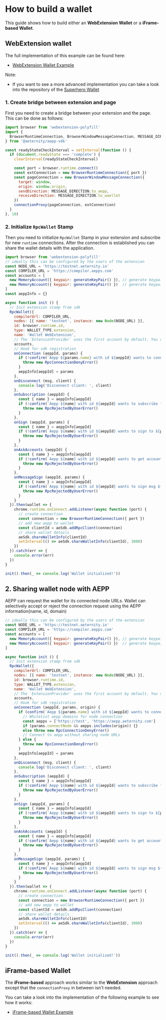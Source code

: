 # How to build a wallet

This guide shows how to build either an **WebExtension Wallet** or a **iFrame-based Wallet**.

## WebExtension wallet
The full implementation of this example can be found here:

- [WebExtension Wallet Example](https://github.com/aeternity/aepp-sdk-js/tree/master/examples/browser/wallet-web-extension)


Note:

- If you want to see a more advanced implementation you can take a look into the repository of the [Superhero Wallet](https://github.com/aeternity/superhero-wallet)

### 1. Create bridge between extension and page
First you need to create a bridge between your extension and the page. This can be done as follows:

```js
import browser from 'webextension-polyfill'
import {
  BrowserRuntimeConnection, BrowserWindowMessageConnection, MESSAGE_DIRECTION, connectionProxy
} from '@aeternity/aepp-sdk'

const readyStateCheckInterval = setInterval(function () {
  if (document.readyState === 'complete') {
    clearInterval(readyStateCheckInterval)

    const port = browser.runtime.connect()
    const extConnection = new BrowserRuntimeConnection({ port })
    const pageConnection = new BrowserWindowMessageConnection({
      target: window,
      origin: window.origin,
      sendDirection: MESSAGE_DIRECTION.to_aepp,
      receiveDirection: MESSAGE_DIRECTION.to_waellet
    })
    connectionProxy(pageConnection, extConnection)
  }
}, 10)
```

### 2. Initialize `RpcWallet` Stamp
Then you need to initialize `RpcWallet` Stamp in your extension and subscribe for new `runtime` connections.
After the connection is established you can share the wallet details with the application.

```js
import browser from 'webextension-polyfill'
// ideally this can be configured by the users of the extension
const NODE_URL = 'https://testnet.aeternity.io'
const COMPILER_URL = 'https://compiler.aepps.com'
const accounts = [
  new MemoryAccount({ keypair: generateKeyPair() }), // generate keypair for account1
  new MemoryAccount({ keypair: generateKeyPair() })  // generate keypair for account2
]
const aeppInfo = {}

async function init () {
  // Init extension stamp from sdk
  RpcWallet({
    compilerUrl: COMPILER_URL,
    nodes: [{ name: 'testnet', instance: new Node(NODE_URL) }],
    id: browser.runtime.id,
    type: WALLET_TYPE.extension,
    name: 'Wallet WebExtension',
    // The `ExtensionProvider` uses the first account by default. You can change active account using `selectAccount(address)` function
    accounts,
    // Hook for sdk registration
    onConnection (aeppId, params) {
      if (!confirm(`Aepp ${params.name} with id ${aeppId} wants to connect`)) {
        throw new RpcConnectionDenyError()
      }
      aeppInfo[aeppId] = params
    },
    onDisconnect (msg, client) {
      console.log('Disconnect client: ', client)
    },
    onSubscription (aeppId) {
      const { name } = aeppInfo[aeppId]
      if (!confirm(`Aepp ${name} with id ${aeppId} wants to subscribe for accounts`)) {
        throw new RpcRejectedByUserError()
      }
    },
    onSign (aeppId, params) {
      const { name } = aeppInfo[aeppId]
      if (!confirm(`Aepp ${name} with id ${aeppId} wants to sign tx ${params.tx}`)) {
        throw new RpcRejectedByUserError()
      }
    },
    onAskAccounts (aeppId) {
      const { name } = aeppInfo[aeppId]
      if (!confirm(`Aepp ${name} with id ${aeppId} wants to get accounts`)) {
        throw new RpcRejectedByUserError()
      }
    },
    onMessageSign (aeppId, params) {
      const { name } = aeppInfo[aeppId]
      if (!confirm(`Aepp ${name} with id ${aeppId} wants to sign msg ${params.message}`)) {
        throw new RpcRejectedByUserError()
      }
    }
  }).then(wallet => {
    chrome.runtime.onConnect.addListener(async function (port) {
      // create connection
      const connection = new BrowserRuntimeConnection({ port })
      // add new aepp to wallet
      const clientId = aeSdk.addRpcClient(connection)
      // share wallet details
      aeSdk.shareWalletInfo(clientId)
      setInterval(() => aeSdk.shareWalletInfo(clientId), 3000)
    })
  }).catch(err => {
    console.error(err)
  })
}

init().then(_ => console.log('Wallet initialized!'))
```

## 2. Sharing wallet node with AEPP
AEPP can request the wallet for its connected node URLs. Wallet can selectively accept or reject the connection request using the AEPP information(name, id, domain)

```js
// ideally this can be configured by the users of the extension
const NODE_URL = 'https://testnet.aeternity.io'
const COMPILER_URL = 'https://compiler.aepps.com'
const accounts = [
  new MemoryAccount({ keypair: generateKeyPair() }), // generate keypair for account1
  new MemoryAccount({ keypair: generateKeyPair() })  // generate keypair for account2
]

async function init () {
  // Init extension stamp from sdk
  RpcWallet({
    compilerUrl: COMPILER_URL,
    nodes: [{ name: 'testnet', instance: new Node(NODE_URL) }],
    id: browser.runtime.id,
    type: WALLET_TYPE.extension,
    name: 'Wallet WebExtension',
    // The `ExtensionProvider` uses the first account by default. You can change active account using `selectAccount(address)` function
    accounts,
    // Hook for sdk registration
    onConnection (aeppId, params, origin) {
      if (confirm(`Aepp ${params.name} with id ${aeppId} wants to connect`)) {
        // Whitelist aepp domains for node connection
        const aepps = ['https://test', 'https://aepp.aeternity.com']
        if (params.connectNode && aepps.includes(origin)) {}
        else throw new RpcConnectionDenyError()
        // Connect to aepp without sharing node URLs
      } else {
        throw new RpcConnectionDenyError()
      }
      aeppInfo[aeppId] = params
    },
    onDisconnect (msg, client) {
      console.log('Disconnect client: ', client)
    },
    onSubscription (aeppId) {
      const { name } = aeppInfo[aeppId]
      if (!confirm(`Aepp ${name} with id ${aeppId} wants to subscribe for accounts`)) {
        throw new RpcRejectedByUserError()
      }
    },
    onSign (aeppId, params) {
      const { name } = aeppInfo[aeppId]
      if (!confirm(`Aepp ${name} with id ${aeppId} wants to sign tx ${params.tx}`)) {
        throw new RpcRejectedByUserError()
      }
    },
    onAskAccounts (aeppId) {
      const { name } = aeppInfo[aeppId]
      if (!confirm(`Aepp ${name} with id ${aeppId} wants to get accounts`)) {
        throw new RpcRejectedByUserError()
      }
    },
    onMessageSign (aeppId, params) {
      const { name } = aeppInfo[aeppId]
      if (!confirm(`Aepp ${name} with id ${aeppId} wants to sign msg ${params.message}`)) {
        throw new RpcRejectedByUserError()
      }
    }
  }).then(wallet => {
    chrome.runtime.onConnect.addListener(async function (port) {
      // create connection
      const connection = new BrowserRuntimeConnection({ port })
      // add new aepp to wallet
      const clientId = aeSdk.addRpcClient(connection)
      // share wallet details
      aeSdk.shareWalletInfo(clientId)
      setInterval(() => aeSdk.shareWalletInfo(clientId), 3000)
    })
  }).catch(err => {
    console.error(err)
  })
}

init().then(_ => console.log('Wallet initialized!'))
```

## iFrame-based Wallet
The **iFrame-based** approach works similar to the **WebExtension** approach except that the `connectionProxy` in between isn't needed.

You can take a look into the implementation of the following example to see how it works:

- [iFrame-based Wallet Example](https://github.com/aeternity/aepp-sdk-js/tree/master/examples/browser/wallet-iframe)
